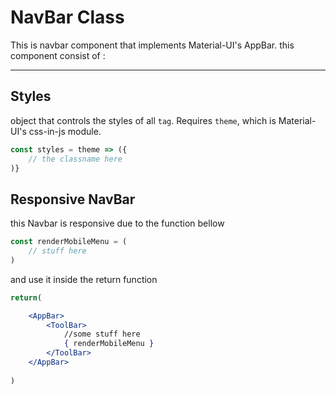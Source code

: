 # NavBar Class
This is navbar component that implements Material-UI's AppBar. this component consist of :

---

## Styles
object that controls the styles of all ```tag```. Requires ```theme```, which is Material-UI's css-in-js module.

```js
const styles = theme => ({
    // the classname here
)}
```

## Responsive NavBar
this Navbar is responsive due to the function bellow

```js
const renderMobileMenu = (
    // stuff here
)
```

and use it inside the return function

```jsx
return(

    <AppBar>
        <ToolBar>
            //some stuff here
            { renderMobileMenu }
        </ToolBar>
    </AppBar>
        
)
```